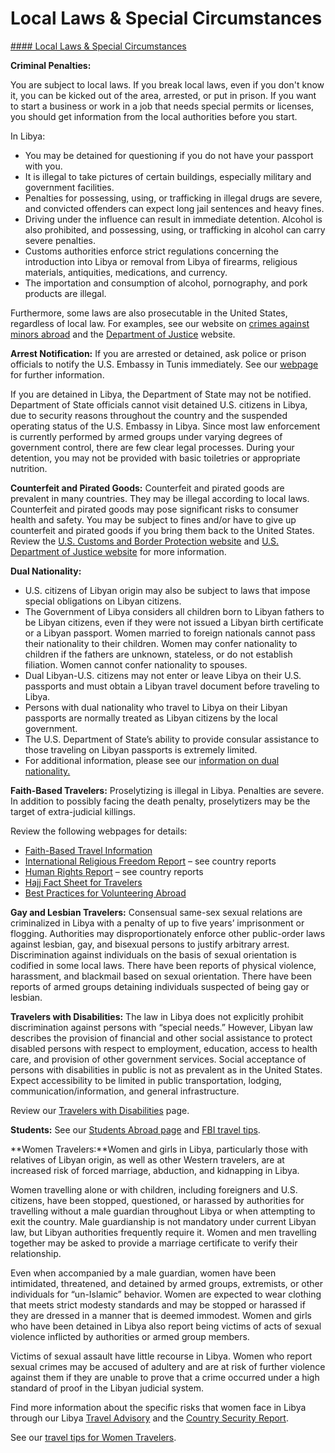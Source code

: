 # Local Laws & Special Circumstances

[#### Local Laws & Special Circumstances](javascript:void(0); "Local Laws & Special Circumstances")

**Criminal Penalties:**

You are subject to local laws. If you break local laws, even if you don't know it, you can be kicked out of the area, arrested, or put in prison. If you want to start a business or work in a job that needs special permits or licenses, you should get information from the local authorities before you start.

In Libya:

* You may be detained for questioning if you do not have your passport with you.
* It is illegal to take pictures of certain buildings, especially military and government facilities.
* Penalties for possessing, using, or trafficking in illegal drugs are severe, and convicted offenders can expect long jail sentences and heavy fines.
* Driving under the influence can result in immediate detention. Alcohol is also prohibited, and possessing, using, or trafficking in alcohol can carry severe penalties.
* Customs authorities enforce strict regulations concerning the introduction into Libya or removal from Libya of firearms, religious materials, antiquities, medications, and currency.
* The importation and consumption of alcohol, pornography, and pork products are illegal.

Furthermore, some laws are also prosecutable in the United States, regardless of local law. For examples, see our website on [crimes against minors abroad](https://travel.state.gov/content/travel/en/international-travel/emergencies/arrest-detention/crimes-against-minors.html) and the [Department of Justice](https://www.justice.gov/archives/jm/criminal-resource-manual-1617-extraterritorial-criminal-jurisdiction-18-usc-112-878-970-1116) website.

**Arrest Notification:** If you are arrested or detained, ask police or prison officials to notify the U.S. Embassy in Tunis immediately. See our [webpage](https://travel.state.gov/content/travel/en/international-travel/emergencies/arrest-detention.html) for further information.

If you are detained in Libya, the Department of State may not be notified. Department of State officials cannot visit detained U.S. citizens in Libya, due to security reasons throughout the country and the suspended operating status of the U.S. Embassy in Libya. Since most law enforcement is currently performed by armed groups under varying degrees of government control, there are few clear legal processes. During your detention, you may not be provided with basic toiletries or appropriate nutrition.

**Counterfeit and Pirated Goods:** Counterfeit and pirated goods are prevalent in many countries. They may be illegal according to local laws. Counterfeit and pirated goods may pose significant risks to consumer health and safety. You may be subject to fines and/or have to give up counterfeit and pirated goods if you bring them back to the United States. Review the [U.S. Customs and Border Protection website](https://www.cbp.gov/trade/fakegoodsrealdangers#:~:text=It%20is%20illegal%20to%20purchase%20counterfeit%20goods.%20Bringing,activities%2C%20such%20as%20forced%20labor%20or%20human%20trafficking.) and [U.S. Department of Justice website](https://www.justice.gov/criminal/criminal-ccips) for more information.

**Dual Nationality:**

* U.S. citizens of Libyan origin may also be subject to laws that impose special obligations on Libyan citizens.
* The Government of Libya considers all children born to Libyan fathers to be Libyan citizens, even if they were not issued a Libyan birth certificate or a Libyan passport. Women married to foreign nationals cannot pass their nationality to their children. Women may confer nationality to children if the fathers are unknown, stateless, or do not establish filiation. Women cannot confer nationality to spouses.
* Dual Libyan-U.S. citizens may not enter or leave Libya on their U.S. passports and must obtain a Libyan travel document before traveling to Libya.
* Persons with dual nationality who travel to Libya on their Libyan passports are normally treated as Libyan citizens by the local government.
* The U.S. Department of State’s ability to provide consular assistance to those traveling on Libyan passports is extremely limited.
* For additional information, please see our [information on dual nationality.](https://travel.state.gov/content/travel/en/international-travel/before-you-go/travelers-with-special-considerations/Dual-Nationality-Travelers.html)

**Faith-Based Travelers:** Proselytizing is illegal in Libya. Penalties are severe. In addition to possibly facing the death penalty, proselytizers may be the target of extra-judicial killings.

Review the following webpages for details:

* [Faith-Based Travel Information](https://travel.state.gov/content/travel/en/international-travel/before-you-go/travelers-with-special-considerations/faith-based-travel.html)
* [International Religious Freedom Report](https://www.state.gov/international-religious-freedom-reports/) – see country reports
* [Human Rights Report](https://www.state.gov/reports-bureau-of-democracy-human-rights-and-labor/country-reports-on-human-rights-practices/) – see country reports
* [Hajj Fact Sheet for Travelers](https://travel.state.gov/content/travel/en/international-travel/before-you-go/travelers-with-special-considerations/hajj-umrah.html)
* [Best Practices for Volunteering Abroad](https://travel.state.gov/content/travel/en/international-travel/before-you-go/travelers-with-special-considerations/volunteering-abroad.html)

**Gay and Lesbian Travelers:** Consensual same-sex sexual relations are criminalized in Libya with a penalty of up to five years’ imprisonment or flogging. Authorities may disproportionately enforce other public-order laws against lesbian, gay, and bisexual persons to justify arbitrary arrest. Discrimination against individuals on the basis of sexual orientation is codified in some local laws. There have been reports of physical violence, harassment, and blackmail based on sexual orientation. There have been reports of armed groups detaining individuals suspected of being gay or lesbian.

**Travelers with Disabilities:** The law in Libya does not explicitly prohibit discrimination against persons with “special needs.” However, Libyan law describes the provision of financial and other social assistance to protect disabled persons with respect to employment, education, access to health care, and provision of other government services. Social acceptance of persons with disabilities in public is not as prevalent as in the United States. Expect accessibility to be limited in public transportation, lodging, communication/information, and general infrastructure.

Review our [Travelers with Disabilities](https://travel.state.gov/content/travel/en/international-travel/before-you-go/travelers-with-special-considerations/traveling-with-disabilties.html) page.

**Students:** See our [Students Abroad page](https://travel.state.gov/content/travel/en/international-travel/before-you-go/travelers-with-special-considerations/students.html) and [FBI travel tips](https://ucr.fbi.gov/investigate/counterintelligence/student-brochure).

**Women Travelers:**Women and girls in Libya, particularly those with relatives of Libyan origin, as well as other Western travelers, are at increased risk of forced marriage, abduction, and kidnapping in Libya.

Women travelling alone or with children, including foreigners and U.S. citizens, have been stopped, questioned, or harassed by authorities for travelling without a male guardian throughout Libya or when attempting to exit the country. Male guardianship is not mandatory under current Libyan law, but Libyan authorities frequently require it. Women and men travelling together may be asked to provide a marriage certificate to verify their relationship.

Even when accompanied by a male guardian, women have been intimidated, threatened, and detained by armed groups, extremists, or other individuals for “un-Islamic” behavior. Women are expected to wear clothing that meets strict modesty standards and may be stopped or harassed if they are dressed in a manner that is deemed immodest. Women and girls who have been detained in Libya also report being victims of acts of sexual violence inflicted by authorities or armed group members.

Victims of sexual assault have little recourse in Libya. Women who report sexual crimes may be accused of adultery and are at risk of further violence against them if they are unable to prove that a crime occurred under a high standard of proof in the Libyan judicial system.

Find more information about the specific risks that women face in Libya through our Libya [Travel Advisory](https://travel.state.gov/content/travel/en/traveladvisories/traveladvisories/libya-travel-advisory.html) and the [Country Security Report](https://www.osac.gov/Content/Browse/Report?subContentTypes=Country%20Security%20Report).

See our [travel tips for Women Travelers](https://travel.state.gov/content/travel/en/international-travel/before-you-go/travelers-with-special-considerations/women-travelers.html).